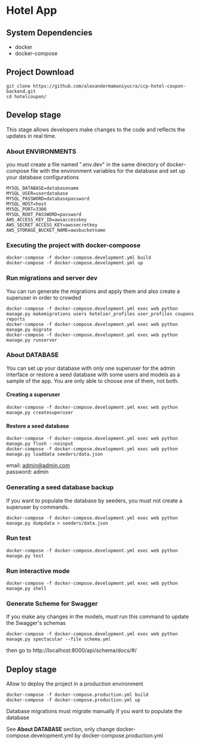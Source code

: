 # Hotel App

## System Dependencies
- docker
- docker-compose

## Project Download
```
git clone https://github.com/alexandermamaniyucra/ccp-hotel-coupon-backend.git
cd hotelcoupon/
```

## Develop stage
This stage allows developers make changes to the code and reflects the updates in real time.

### About ENVIRONMENTS
you must create a file named ".env.dev" in the same directory of docker-compose file with the environment variables for the database and set up your database configurations

```
MYSQL_DATABASE=databasename
MYSQL_USER=userdatabase
MYSQL_PASSWORD=databasepassword
MYSQL_HOST=host
MYSQL_PORT=3306
MYSQL_ROOT_PASSWORD=password
AWS_ACCESS_KEY_ID=awsaccesskey
AWS_SECRET_ACCESS_KEY=awssecretkey
AWS_STORAGE_BUCKET_NAME=awsbucketname
```

### Executing the project with docker-compoose 
```
docker-compose -f docker-compose.development.yml build
docker-compose -f docker-compose.development.yml up
```

### Run migrations and server dev
You can run generate the migrations and apply them and also create a superuser in order to crowded
```
docker-compose -f docker-compose.development.yml exec web python manage.py makemigrations users hotelier_profiles user_profiles coupons reports
docker-compose -f docker-compose.development.yml exec web python manage.py migrate
docker-compose -f docker-compose.development.yml exec web python manage.py runserver
```

### About DATABASE
You can set up your database with only one superuser for the admin interface or restore a seed database with some users and models as a sample of the app.
You are only able to choose one of them, not both.

#### Creating a superuser
```
docker-compose -f docker-compose.development.yml exec web python manage.py createsuperuser
```

#### Restore a seed database
```
docker-compose -f docker-compose.development.yml exec web python manage.py flush --noinput
docker-compose -f docker-compose.development.yml exec web python manage.py loaddata seeders/data.json
```
email: admin@admin.com \
password: admin

### Generating a seed database backup
If you want to populate the database by seeders, you must not create a superuser by commands.  
```
docker-compose -f docker-compose.development.yml exec web python manage.py dumpdata > seeders/data.json
```

### Run test
```
docker-compose -f docker-compose.development.yml exec web python manage.py test
```
### Run interactive mode
```
docker-compose -f docker-compose.development.yml exec web python manage.py shell
```
### Generate Scheme for Swagger
If you make any changes in the models, must run this command to update the Swagger's schemas  
```
docker-compose -f docker-compose.development.yml exec web python manage.py spectacular --file schema.yml 
```
then go to http://localhost:8000/api/schema/docs/#/


## Deploy stage

Allow to deploy the project in a production environment

```commandline
docker-compose -f docker-compose.production.yml build
docker-compose -f docker-compose.production.yml up
```
Database migrations must migrate manually if you want to populate the database

See **About DATABASE** section, only change docker-compose.development.yml by docker-compose.production.yml


